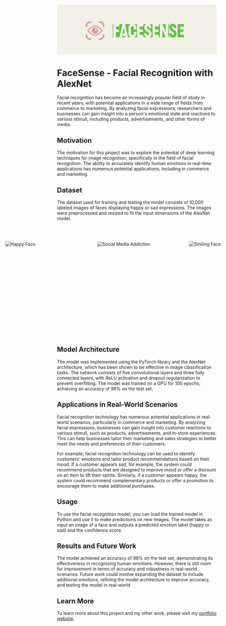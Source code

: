 ![FaceSence](FaceSense.png)

# FaceSense - Facial Recognition with AlexNet

Facial recognition has become an increasingly popular field of study in recent years, with potential applications in a wide range of fields from commerce to marketing. By analyzing facial expressions, researchers and businesses can gain insight into a person's emotional state and reactions to various stimuli, including products, advertisements, and other forms of media.

## Motivation

The motivation for this project was to explore the potential of deep learning techniques for image recognition, specifically in the field of facial recognition. The ability to accurately identify human emotions in real-time applications has numerous potential applications, including in commerce and marketing.

## Dataset

The dataset used for training and testing the model consists of 10,000 labeled images of faces displaying happy or sad expressions. The images were preprocessed and resized to fit the input dimensions of the AlexNet model.

<div style="display:flex; justify-content:center; align-items:center; padding: 50px; margin: 0 auto;">
  <img src="https://community.thriveglobal.com/wp-content/uploads/2018/01/Happy_guy.jpg?text=Happy" alt="Happy Face" width="250" height="250" style="padding: 0px 20px;">
  <img src="https://media.istockphoto.com/id/1286844087/photo/the-social-media-addiction.jpg?s=612x612&w=0&k=20&c=B4dP-nEIeS1H9IFD5tgEJjQhDnztCvWA0RXfPS9mvRM=" alt="Social Media Addiction" width="250" height="250" style="padding: 0px 20px;">
  <img src="https://media-cldnry.s-nbcnews.com/image/upload/t_fit-760w,f_auto,q_auto:best/newscms/2021_07/2233721/171120-smile-stock-njs-333p.jpg" alt="Smiling Face" width="250" height="250" style="padding: 0px 20px;">
</div>

## Model Architecture

The model was implemented using the PyTorch library and the AlexNet architecture, which has been shown to be effective in image classification tasks. The network consists of five convolutional layers and three fully connected layers, with ReLU activation and dropout regularization to prevent overfitting. The model was trained on a GPU for 100 epochs, achieving an accuracy of 98% on the test set.

## Applications in Real-World Scenarios

Facial recognition technology has numerous potential applications in real-world scenarios, particularly in commerce and marketing. By analyzing facial expressions, businesses can gain insight into customer reactions to various stimuli, such as products, advertisements, and in-store experiences. This can help businesses tailor their marketing and sales strategies to better meet the needs and preferences of their customers.

For example, facial recognition technology can be used to identify customers' emotions and tailor product recommendations based on their mood. If a customer appears sad, for example, the system could recommend products that are designed to improve mood or offer a discount on an item to lift their spirits. Similarly, if a customer appears happy, the system could recommend complementary products or offer a promotion to encourage them to make additional purchases.

## Usage

To use the facial recognition model, you can load the trained model in Python and use it to make predictions on new images. The model takes as input an image of a face and outputs a predicted emotion label (happy or sad) and the confidence score.

## Results and Future Work

The model achieved an accuracy of 98% on the test set, demonstrating its effectiveness in recognizing human emotions. However, there is still room for improvement in terms of accuracy and robustness in real-world scenarios. Future work could involve expanding the dataset to include additional emotions, refining the model architecture to improve accuracy, and testing the model in real-world

## Learn More

To learn more about this project and my other work, please visit my [portfolio website](https://spencergoldberg1.github.io/Portfolio-Website/).

